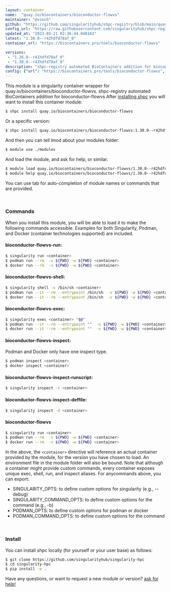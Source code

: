 ```yaml
---
layout: container
name:  "quay.io/biocontainers/bioconductor-flowvs"
maintainer: "@vsoch"
github: "https://github.com/singularityhub/shpc-registry/blob/main/quay.io/biocontainers/bioconductor-flowvs/container.yaml"
config_url: "https://raw.githubusercontent.com/singularityhub/shpc-registry/main/quay.io/biocontainers/bioconductor-flowvs/container.yaml"
updated_at: "2023-03-21 02:36:44.048163"
latest: "1.30.0--r42hdfd78af_0"
container_url: "https://biocontainers.pro/tools/bioconductor-flowvs"

versions:
 - "1.26.0--r41hdfd78af_0"
 - "1.30.0--r42hdfd78af_0"
description: "shpc-registry automated BioContainers addition for bioconductor-flowvs"
config: {"url": "https://biocontainers.pro/tools/bioconductor-flowvs", "maintainer": "@vsoch", "description": "shpc-registry automated BioContainers addition for bioconductor-flowvs", "latest": {"1.30.0--r42hdfd78af_0": "sha256:129ce177a913ac79d0fb26b30dc7076e2020a8742db5b61694d3942089f58474"}, "tags": {"1.26.0--r41hdfd78af_0": "sha256:fb17c462bac7cc5a099269be716dbe621fec44400cdf300117e6786ae2e17282", "1.30.0--r42hdfd78af_0": "sha256:129ce177a913ac79d0fb26b30dc7076e2020a8742db5b61694d3942089f58474"}, "docker": "quay.io/biocontainers/bioconductor-flowvs"}
---
```


This module is a singularity container wrapper for quay.io/biocontainers/bioconductor-flowvs.
shpc-registry automated BioContainers addition for bioconductor-flowvs
After [installing shpc](#install) you will want to install this container module:


```bash
$ shpc install quay.io/biocontainers/bioconductor-flowvs
```

Or a specific version:

```bash
$ shpc install quay.io/biocontainers/bioconductor-flowvs:1.30.0--r42hdfd78af_0
```

And then you can tell lmod about your modules folder:

```bash
$ module use ./modules
```

And load the module, and ask for help, or similar.

```bash
$ module load quay.io/biocontainers/bioconductor-flowvs/1.30.0--r42hdfd78af_0
$ module help quay.io/biocontainers/bioconductor-flowvs/1.30.0--r42hdfd78af_0
```

You can use tab for auto-completion of module names or commands that are provided.

<br>

### Commands

When you install this module, you will be able to load it to make the following commands accessible.
Examples for both Singularity, Podman, and Docker (container technologies supported) are included.

#### bioconductor-flowvs-run:

```bash
$ singularity run <container>
$ podman run --rm  -v ${PWD} -w ${PWD} <container>
$ docker run --rm  -v ${PWD} -w ${PWD} <container>
```

#### bioconductor-flowvs-shell:

```bash
$ singularity shell -s /bin/sh <container>
$ podman run --it --rm --entrypoint /bin/sh  -v ${PWD} -w ${PWD} <container>
$ docker run --it --rm --entrypoint /bin/sh  -v ${PWD} -w ${PWD} <container>
```

#### bioconductor-flowvs-exec:

```bash
$ singularity exec <container> "$@"
$ podman run --it --rm --entrypoint ""  -v ${PWD} -w ${PWD} <container> "$@"
$ docker run --it --rm --entrypoint ""  -v ${PWD} -w ${PWD} <container> "$@"
```

#### bioconductor-flowvs-inspect:

Podman and Docker only have one inspect type.

```bash
$ podman inspect <container>
$ docker inspect <container>
```

#### bioconductor-flowvs-inspect-runscript:

```bash
$ singularity inspect -r <container>
```

#### bioconductor-flowvs-inspect-deffile:

```bash
$ singularity inspect -d <container>
```



#### bioconductor-flowvs

```bash
$ singularity run <container>
$ podman run --rm  -v ${PWD} -w ${PWD} <container>
$ docker run --rm  -v ${PWD} -w ${PWD} <container>
```


In the above, the `<container>` directive will reference an actual container provided
by the module, for the version you have chosen to load. An environment file in the
module folder will also be bound. Note that although a container
might provide custom commands, every container exposes unique exec, shell, run, and
inspect aliases. For anycommands above, you can export:

 - SINGULARITY_OPTS: to define custom options for singularity (e.g., --debug)
 - SINGULARITY_COMMAND_OPTS: to define custom options for the command (e.g., -b)
 - PODMAN_OPTS: to define custom options for podman or docker
 - PODMAN_COMMAND_OPTS: to define custom options for the command

<br>

### Install

You can install shpc locally (for yourself or your user base) as follows:

```bash
$ git clone https://github.com/singularityhub/singularity-hpc
$ cd singularity-hpc
$ pip install -e .
```

Have any questions, or want to request a new module or version? [ask for help!](https://github.com/singularityhub/singularity-hpc/issues)